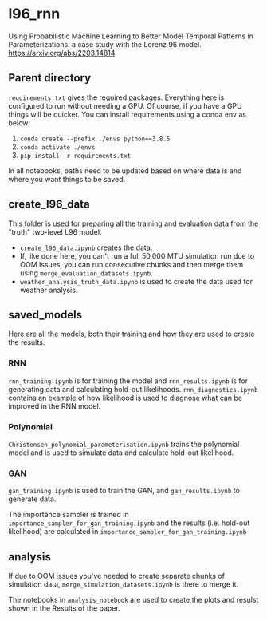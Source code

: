 # l96_rnn
Using Probabilistic Machine Learning to Better Model Temporal Patterns in Parameterizations: a case study with the Lorenz 96 model.
https://arxiv.org/abs/2203.14814

## Parent directory ##

`requirements.txt` gives the required packages. Everything here is configured to run without needing a GPU. Of course, if you have a GPU things will be quicker. You can install requirements using a conda env as below:
1. `conda create --prefix ./envs python==3.8.5`
2. `conda activate ./envs`
3. `pip install -r requirements.txt`

In all notebooks, paths need to be updated based on where data is and where you want things to be saved.

## create_l96_data ##

This folder is used for preparing all the training and evaluation data from the "truth" two-level L96 model.

- `create_l96_data.ipynb` creates the data. 
- If, like done here, you can't run a full 50,000 MTU simulation run due to OOM issues, you can run consecutive chunks and then merge them using `merge_evaluation_datasets.ipynb`.
- `weather_analysis_truth_data.ipynb` is used to create the data used for weather analysis.

## saved_models ##

Here are all the models, both their training and how they are used to create the results.

### RNN ###

`rnn_training.ipynb` is for training the model and `rnn_results.ipynb` is for generating data and calculating hold-out likelihoods. `rnn_diagnostics.ipynb` contains an example of how likelihood is used to diagnose what can be improved in the RNN model.

### Polynomial ###

`Christensen_polynomial_parameterisation.ipynb` trains the polynomial model and is used to simulate data and calculate hold-out likelihood.

### GAN ###

`gan_training.ipynb` is used to train the GAN, and `gan_results.ipynb` to generate data.

The importance sampler is trained in `importance_sampler_for_gan_training.ipynb` and the results (i.e. hold-out likelihood) are calculated in `importance_sampler_for_gan_training.ipynb`

## analysis ##

If due to OOM issues you've needed to create separate chunks of simulation data, `merge_simulation_datasets.ipynb` is there to merge it.

The notebooks in `analysis_notebook` are used to create the plots and resulst shown in the Results of the paper.

